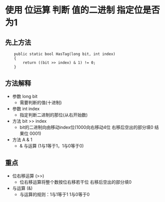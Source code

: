 # 使用 位运算 判断 值的二进制 指定位是否为1

## 先上方法
```
    public static bool HasTag(long bit, int index)
    {
        return ((bit >> index) & 1) != 0;
    }
```

## 方法解释
- 参数 long bit
  - 需要判断的值(十进制)
- 参数 int index
  - 指定判断二进制的那位(从右开始数)
- 方法 bit >> index
  - bit的二进制向由移动index位(1000向右移动4位 右移后空出的部分填0 结果位 0001)
- 方法 A & 1
  - & 与运算 (1与1等于1，1与0等于0)

## 重点
-  位右移运算 (>>)
   - 位右移运算将整个数按位右移若干位 右移后空出的部分填0 
-  与运算 (&)
   - 与运算的规则：1与1等于1 1与0等于0